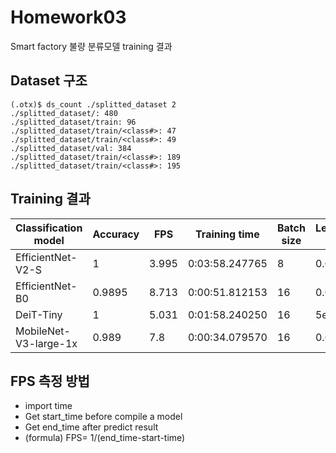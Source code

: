 # Homework03
Smart factory 불량 분류모델 training 결과

## Dataset 구조
```
(.otx)$ ds_count ./splitted_dataset 2
./splitted_dataset/: 480
./splitted_dataset/train: 96​
./splitted_dataset/train/<class#>: 47​
./splitted_dataset/train/<class#>: 49​
./splitted_dataset/val: 384
./splitted_dataset/train/<class#>: 189​
./splitted_dataset/train/<class#>: 195
```

## Training 결과
|Classification model|Accuracy|FPS|Training time|Batch size|Learning rate|Other prams|
|----|----|----|----|----|----|----|
|EfficientNet-V2-S| 1| 3.995| 0:03:58.247765|8|0.0035
|EfficientNet-B0| 0.9895| 8.713| 0:00:51.812153|16|0.00245
|DeiT-Tiny| 1|5.031| 0:01:58.240250| 16| 5e-05|
|MobileNet-V3-large-1x|0.989|7.8|0:00:34.079570| 16| 0.0029|

## FPS 측정 방법

* import time 
* Get start_time before compile a model
* Get end_time after predict result
* (formula) FPS= 1/(end_time-start-time)
